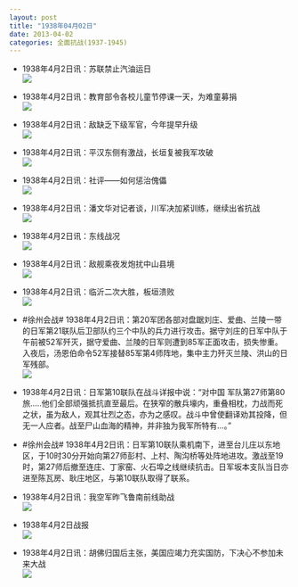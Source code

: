 ```yaml
---
layout: post
title: "1938年04月02日"
date: 2013-04-02
categories: 全面抗战(1937-1945)
---
```


<meta name="referrer" content="no-referrer" />

- 1938年4月2日讯：苏联禁止汽油运日 <br/><img src="https://ww1.sinaimg.cn/large/aca367d8jw1e3bo9fm997j.jpg" />

- 1938年4月2日讯：教育部令各校儿童节停课一天，为难童募捐 <br/><img src="https://ww2.sinaimg.cn/large/aca367d8jw1e3bmj2ehohj.jpg" />

- 1938年4月2日讯：敌缺乏下级军官，今年提早升级 <br/><img src="https://ww1.sinaimg.cn/large/aca367d8jw1e3bksnwtquj.jpg" />

- 1938年4月2日讯：平汉东侧有激战，长垣复被我军攻破 <br/><img src="https://ww4.sinaimg.cn/large/aca367d8jw1e3bj27fvvzj.jpg" />

- 1938年4月2日讯：社评——如何惩治傀儡 <br/><img src="https://ww1.sinaimg.cn/large/aca367d8jw1e3bhbtpjmdj.jpg" />

- 1938年4月2日讯：潘文华对记者谈，川军决加紧训练，继续出省抗战 <br/><img src="https://ww2.sinaimg.cn/large/aca367d8jw1e3bfld90sej.jpg" />

- 1938年4月2日讯：东线战况 <br/><img src="https://ww1.sinaimg.cn/large/aca367d8jw1e3bduzptluj.jpg" />

- 1938年4月2日讯：敌舰乘夜发炮扰中山县境 <br/><img src="https://ww2.sinaimg.cn/large/aca367d8jw1e3bc4kry2qj.jpg" />

- 1938年4月2日讯：临沂二次大胜，板垣溃败 <br/><img src="https://ww4.sinaimg.cn/large/aca367d8jw1e3b6x9omopj.jpg" />

- #徐州会战# 1938年4月2日讯：第20军团各部对盘踞刘庄、爱曲、兰陵一带的日军第21联队后卫部队约三个中队的兵力进行攻击。据守刘庄的日军中队于午前被52军歼灭，据守爱曲、兰陵的日军则遭到85军正面攻击，损失惨重。入夜后，汤恩伯命令52军接替85军第4师阵地，集中主力歼灭兰陵、洪山的日军残部。 <br/><img src="https://ww4.sinaimg.cn/large/aca367d8jw1e3b4yjqpjoj.jpg" />

- 1938年4月2日讯：日军第10联队在战斗详报中说：“对中国 军队第27师第80旅.....他们全部顽强抵抗直至最后。在狭窄的散兵壕内，重叠相枕，力战而死之状，虽为敌人，观其壮烈之态，亦为之感叹。战斗中曾使翻译劝其投降，但无一人应者。战至尸山血海的精神，并非独为我军所特有...。”  

- #徐州会战# 1938年4月2日讯：日军第10联队乘机南下，进至台儿庄以东地区，于10时30分开始向第27师彭村、上村、陶沟桥等处阵地进攻。激战至19时，第27师后撤至连庄、丁家窑、火石埠之线继续抗击。日军坂本支队当日亦进至陈瓦房、耿庄地区，与第10联队取得了联系。 

- 1938年4月2日讯：我空军昨飞鲁南前线助战 <br/><img src="https://ww3.sinaimg.cn/large/aca367d8jw1e3azzaz6qoj.jpg" />

- 1938年4月2日战报 <br/><img src="https://ww4.sinaimg.cn/large/aca367d8jw1e3ay8y3ad7j.jpg" />

- 1938年4月2日讯：胡佛归国后主张，美国应竭力充实国防，下决心不参加未来大战 <br/><img src="https://ww1.sinaimg.cn/large/aca367d8jw1e3awihj9qrj.jpg" />

